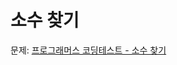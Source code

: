 # 소수 찾기

문제: [프로그래머스 코딩테스트 - 소수 찾기](https://school.programmers.co.kr/learn/courses/30/lessons/42839)
